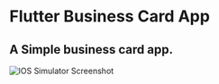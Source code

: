 

# Flutter Business Card App 

## A Simple business card app. 


![IOS Simulator Screenshot](/images/logo.png)

